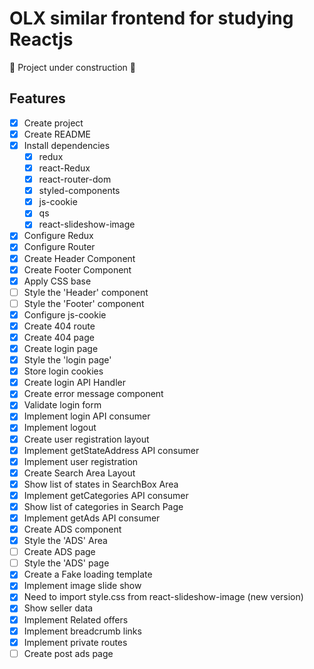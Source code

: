 # OLX similar frontend for studying Reactjs

:construction: Project under construction :construction:

## Features
- [x] Create project
- [x] Create README
- [x] Install dependencies
    - [x] redux
    - [x] react-Redux
    - [x] react-router-dom
    - [x] styled-components
    - [x] js-cookie
    - [x] qs
    - [x] react-slideshow-image
- [x] Configure Redux
- [x] Configure Router
- [x] Create Header Component
- [x] Create Footer Component
- [x] Apply CSS base
- [ ] Style the 'Header' component
- [ ] Style the 'Footer' component
- [x] Configure js-cookie
- [x] Create 404 route
- [x] Create 404 page
- [x] Create login page
- [x] Style the 'login page'
- [x] Store login cookies
- [x] Create login API Handler
- [x] Create error message component
- [x] Validate login form
- [x] Implement login API consumer
- [x] Implement logout
- [x] Create user registration layout
- [x] Implement getStateAddress API consumer
- [x] Implement user registration
- [x] Create Search Area Layout
- [x] Show list of states in SearchBox Area
- [x] Implement getCategories API consumer
- [x] Show list of categories in Search Page
- [x] Implement getAds API consumer
- [x] Create ADS component
- [x] Style the 'ADS' Area
- [ ] Create ADS page
- [ ] Style the 'ADS' page
- [x] Create a Fake loading template
- [x] Implement image slide show
- [x] Need to import style.css from react-slideshow-image (new version)
- [x] Show seller data
- [x] Implement Related offers
- [x] Implement breadcrumb links
- [x] Implement private routes
- [ ] Create post ads page
